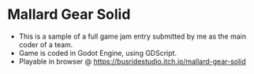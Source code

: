 # Mallard Gear Solid

- This is a sample of a full game jam entry submitted by me as the main coder of a team.
- Game is coded in Godot Engine, using GDScript.
- Playable in browser @ https://busridestudio.itch.io/mallard-gear-solid
